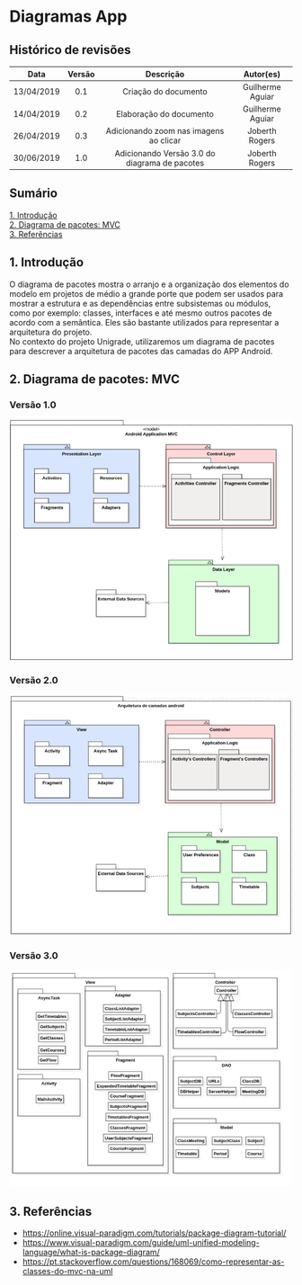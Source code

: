 # Diagramas App

## Histórico de revisões

|   Data   |  Versão  |        Descrição       |          Autor(es)          |
|:--------:|:--------:|:----------------------:|:---------------------------:|
|13/04/2019|   0.1    | Criação do documento       |   Guilherme Aguiar  |
|14/04/2019|   0.2    | Elaboração do documento       |   Guilherme Aguiar  |
| 26/04/2019 | 0.3 | Adicionando zoom nas imagens ao clicar | Joberth Rogers |
| 30/06/2019 | 1.0 | Adicionando Versão 3.0 do diagrama de pacotes | Joberth Rogers |

## Sumário

[1. Introdução](#1-introducao) <br>
[2. Diagrama de pacotes: MVC](#2-diagrama-de-pacotes-mvc) <br>
[3. Referências](#3-referencias)

## 1. Introdução
O diagrama de pacotes mostra o arranjo e a organização dos elementos do modelo em projetos de médio a grande porte que podem ser usados para mostrar a estrutura e as dependências entre subsistemas ou módulos, como por exemplo: classes, interfaces e até mesmo outros pacotes de acordo com a semântica. Eles são bastante utilizados para representar a arquitetura do projeto.<br>
No contexto do projeto Unigrade, utilizaremos um diagrama de pacotes para descrever a arquitetura de pacotes das camadas do APP Android.

## 2. Diagrama de pacotes: MVC
### Versão 1.0

[![pacotes](img/app_diagramadepacotes.png)](img/app_diagramadepacotes.png)

### Versão 2.0

[![pacotes2](img/app_diagramadepacotes2.png)](img/app_diagramadepacotes2.png)

### Versão 3.0

[![typehierarchtyapp](img/typehierarchyapp.jpg)](img/typehierarchyapp.jpg)

## 3. Referências
* <https://online.visual-paradigm.com/tutorials/package-diagram-tutorial/> <br>
* <https://www.visual-paradigm.com/guide/uml-unified-modeling-language/what-is-package-diagram/> <br>
* <https://pt.stackoverflow.com/questions/168069/como-representar-as-classes-do-mvc-na-uml>